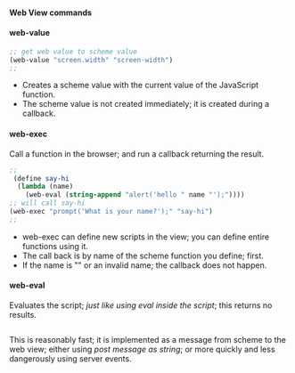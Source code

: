 #### Web View commands

#### web-value

```Scheme
;; get web value to scheme value
(web-value "screen.width" "screen-width")
;;
```

- Creates a scheme value  with the current value of the JavaScript function.
- The scheme value is not created immediately; it is created during a callback.

#### web-exec

Call a function in the browser; and run a callback returning the result.

```Scheme
;;
 (define say-hi
  (lambda (name)
    (web-eval (string-append "alert('hello " name "');"))))
;; will call say-hi
(web-exec "prompt('What is your name?');" "say-hi") 
;;
```

- web-exec can define new scripts in the view; you can define entire functions using it.
- The call back is by name of the scheme function you define; first.
- If the name is "" or an invalid name; the callback does not happen.

#### web-eval

Evaluates the script; *just like using eval inside the script*; this returns no results.

```Scheme

```

This is reasonably fast; it is implemented as a message from scheme to the web view; either using *post message as string*; or more quickly and less dangerously using server events.









